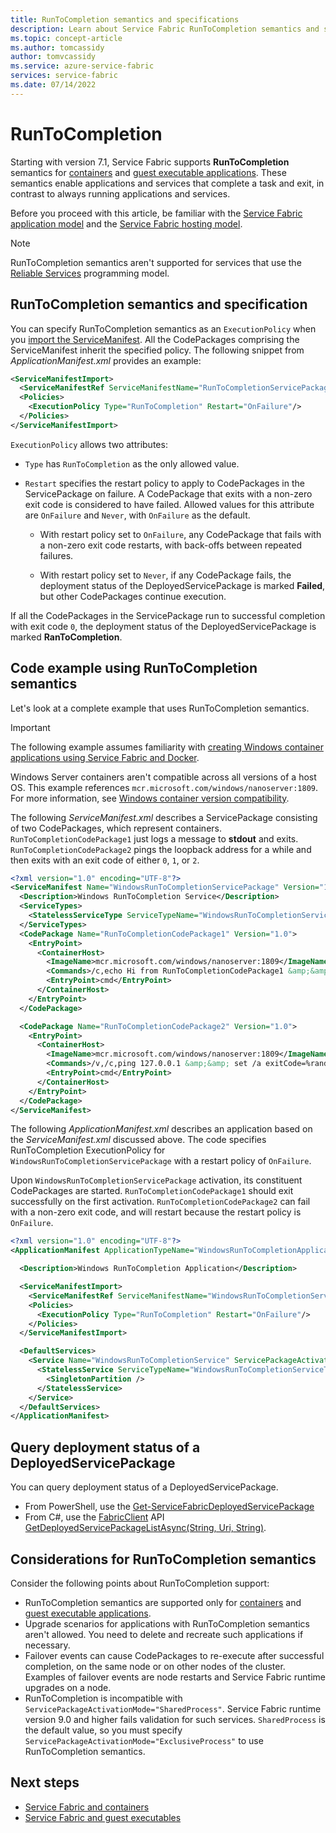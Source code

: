 ```yaml
---
title: RunToCompletion semantics and specifications
description: Learn about Service Fabric RunToCompletion semantics and specifications, and see complete code examples and considerations.
ms.topic: concept-article
ms.author: tomcassidy
author: tomvcassidy
ms.service: azure-service-fabric
services: service-fabric
ms.date: 07/14/2022
---
```


# RunToCompletion

Starting with version 7.1, Service Fabric supports **RunToCompletion** semantics for [containers][containers-introduction-link] and [guest executable applications][guest-executables-introduction-link]. These semantics enable applications and services that complete a task and exit, in contrast to always running applications and services.

Before you proceed with this article, be familiar with the [Service Fabric application model][application-model-link] and the [Service Fabric hosting model][hosting-model-link].

> [!NOTE]
> RunToCompletion semantics aren't supported for services that use the [Reliable Services][reliable-services-link] programming model.
 
## RunToCompletion semantics and specification

You can specify RunToCompletion semantics as an `ExecutionPolicy` when you [import the ServiceManifest][application-and-service-manifests-link]. All the CodePackages comprising the ServiceManifest inherit the specified policy. The following snippet from *ApplicationManifest.xml* provides an example:

```xml
<ServiceManifestImport>
  <ServiceManifestRef ServiceManifestName="RunToCompletionServicePackage" ServiceManifestVersion="1.0"/>
  <Policies>
    <ExecutionPolicy Type="RunToCompletion" Restart="OnFailure"/>
  </Policies>
</ServiceManifestImport>
```
`ExecutionPolicy` allows two attributes:

- `Type` has `RunToCompletion` as the only allowed value.
- `Restart` specifies the restart policy to apply to CodePackages in the ServicePackage on failure. A CodePackage that exits with a non-zero exit code is considered to have failed. Allowed values for this attribute are `OnFailure` and `Never`, with `OnFailure` as the default.

  - With restart policy set to `OnFailure`, any CodePackage that fails with a non-zero exit code restarts, with back-offs between repeated failures.

  - With restart policy set to `Never`, if any CodePackage fails, the deployment status of the DeployedServicePackage is marked **Failed**, but other CodePackages continue execution.

If all the CodePackages in the ServicePackage run to successful completion with exit code `0`, the deployment status of the DeployedServicePackage is marked **RanToCompletion**.

## Code example using RunToCompletion semantics

Let's look at a complete example that uses RunToCompletion semantics.

> [!IMPORTANT]
> The following example assumes familiarity with [creating Windows container applications using Service Fabric and Docker][containers-getting-started-link].
>
> Windows Server containers aren't compatible across all versions of a host OS. This example references `mcr.microsoft.com/windows/nanoserver:1809`. For more information, see [Windows container version compatibility](/virtualization/windowscontainers/deploy-containers/version-compatibility).

The following *ServiceManifest.xml* describes a ServicePackage consisting of two CodePackages, which represent containers. `RunToCompletionCodePackage1` just logs a message to **stdout** and exits. `RunToCompletionCodePackage2` pings the loopback address for a while and then exits with an exit code of either `0`, `1`, or `2`.

```xml
<?xml version="1.0" encoding="UTF-8"?>
<ServiceManifest Name="WindowsRunToCompletionServicePackage" Version="1.0" xmlns="http://schemas.microsoft.com/2011/01/fabric" xmlns:xsi="http://www.w3.org/2001/XMLSchema-instance">
  <Description>Windows RunToCompletion Service</Description>
  <ServiceTypes>
    <StatelessServiceType ServiceTypeName="WindowsRunToCompletionServiceType"  UseImplicitHost="true"/>
  </ServiceTypes>
  <CodePackage Name="RunToCompletionCodePackage1" Version="1.0">
    <EntryPoint>
      <ContainerHost>
        <ImageName>mcr.microsoft.com/windows/nanoserver:1809</ImageName>
        <Commands>/c,echo Hi from RunToCompletionCodePackage1 &amp;&amp; exit 0</Commands>
        <EntryPoint>cmd</EntryPoint>
      </ContainerHost>
    </EntryPoint>
  </CodePackage>

  <CodePackage Name="RunToCompletionCodePackage2" Version="1.0">
    <EntryPoint>
      <ContainerHost>
        <ImageName>mcr.microsoft.com/windows/nanoserver:1809</ImageName>
        <Commands>/v,/c,ping 127.0.0.1 &amp;&amp; set /a exitCode=%random% % 3 &amp;&amp; exit !exitCode!</Commands>
        <EntryPoint>cmd</EntryPoint>
      </ContainerHost>
    </EntryPoint>
  </CodePackage>
</ServiceManifest>
```

The following *ApplicationManifest.xml* describes an application based on the *ServiceManifest.xml* discussed above. The code specifies RunToCompletion ExecutionPolicy for `WindowsRunToCompletionServicePackage` with a restart policy of `OnFailure`.

Upon `WindowsRunToCompletionServicePackage` activation, its constituent CodePackages are started. `RunToCompletionCodePackage1` should exit successfully on the first activation. `RunToCompletionCodePackage2` can fail with a non-zero exit code, and will restart because the restart policy is `OnFailure`.

```xml
<?xml version="1.0" encoding="UTF-8"?>
<ApplicationManifest ApplicationTypeName="WindowsRunToCompletionApplicationType" ApplicationTypeVersion="1.0" xmlns="http://schemas.microsoft.com/2011/01/fabric" xmlns:xsi="http://www.w3.org/2001/XMLSchema-instance">

  <Description>Windows RunToCompletion Application</Description>

  <ServiceManifestImport>
    <ServiceManifestRef ServiceManifestName="WindowsRunToCompletionServicePackage" ServiceManifestVersion="1.0"/>
    <Policies>
      <ExecutionPolicy Type="RunToCompletion" Restart="OnFailure"/>
    </Policies>
  </ServiceManifestImport>

  <DefaultServices>
    <Service Name="WindowsRunToCompletionService" ServicePackageActivationMode="ExclusiveProcess">
      <StatelessService ServiceTypeName="WindowsRunToCompletionServiceType" InstanceCount="1">
        <SingletonPartition />
      </StatelessService>
    </Service>
  </DefaultServices>
</ApplicationManifest>
```
## Query deployment status of a DeployedServicePackage

You can query deployment status of a DeployedServicePackage.

- From PowerShell, use the [Get-ServiceFabricDeployedServicePackage][deployed-service-package-link]
- From C#, use the [FabricClient][fabric-client-link] API [GetDeployedServicePackageListAsync(String, Uri, String)][deployed-service-package-fabricclient-link].

## Considerations for RunToCompletion semantics

Consider the following points about RunToCompletion support:

- RunToCompletion semantics are supported only for [containers][containers-introduction-link] and [guest executable applications][guest-executables-introduction-link].
- Upgrade scenarios for applications with RunToCompletion semantics aren't allowed. You need to delete and recreate such applications if necessary.
- Failover events can cause CodePackages to re-execute after successful completion, on the same node or on other nodes of the cluster. Examples of failover events are node restarts and Service Fabric runtime upgrades on a node.
- RunToCompletion is incompatible with `ServicePackageActivationMode="SharedProcess"`. Service Fabric runtime version 9.0 and higher fails validation for such services. `SharedProcess` is the default value, so you must specify `ServicePackageActivationMode="ExclusiveProcess"` to use RunToCompletion semantics.

## Next steps

- [Service Fabric and containers][containers-introduction-link]
- [Service Fabric and guest executables][guest-executables-introduction-link]

<!-- Links -->
[containers-introduction-link]: service-fabric-containers-overview.md
[containers-getting-started-link]: service-fabric-get-started-containers.md
[guest-executables-introduction-link]: service-fabric-guest-executables-introduction.md
[reliable-services-link]: service-fabric-reliable-services-introduction.md
[application-model-link]: service-fabric-application-model.md
[hosting-model-link]: service-fabric-hosting-model.md
[application-and-service-manifests-link]: service-fabric-application-and-service-manifests.md
[setup-entry-point-link]: service-fabric-run-script-at-service-startup.md
[deployed-service-package-working-with-link]: service-fabric-hosting-model.md#work-with-a-deployed-service-package
[deployed-code-package-link]: /powershell/module/servicefabric/get-servicefabricdeployedcodepackage
[deployed-service-package-link]: /powershell/module/servicefabric/get-servicefabricdeployedservicepackage
[fabric-client-link]: /dotnet/api/system.fabric.fabricclient
[deployed-service-package-fabricclient-link]: /dotnet/api/system.fabric.fabricclient.queryclient.getdeployedservicepackagelistasync

